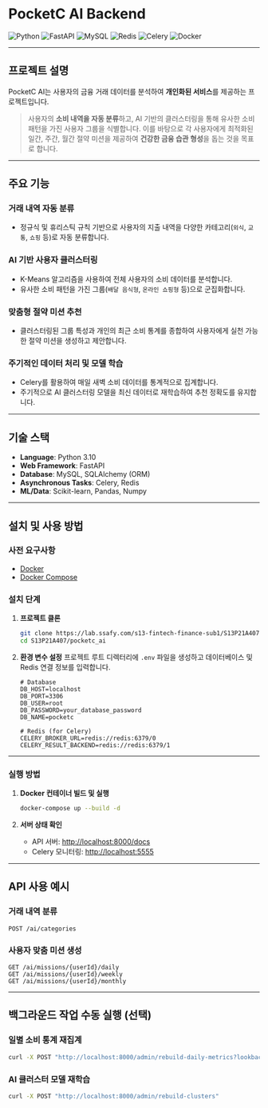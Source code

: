 # PocketC AI Backend

![Python](https://img.shields.io/badge/Python-3.10-blue.svg)
![FastAPI](https://img.shields.io/badge/FastAPI-0.95+-teal.svg)
![MySQL](https://img.shields.io/badge/Database-MySQL-orange.svg)
![Redis](https://img.shields.io/badge/Cache-Redis-red.svg)
![Celery](https://img.shields.io/badge/TaskQueue-Celery-green.svg)
![Docker](https://img.shields.io/badge/Deploy-Docker-blue.svg)

---

## 프로젝트 설명

PocketC AI는 사용자의 금융 거래 데이터를 분석하여 **개인화된 서비스**를 제공하는 프로젝트입니다.

> 사용자의 **소비 내역을 자동 분류**하고, AI 기반의 클러스터링을 통해 유사한 소비 패턴을 가진 사용자 그룹을 식별합니다.
> 이를 바탕으로 각 사용자에게 최적화된 일간, 주간, 월간 절약 미션을 제공하여 **건강한 금융 습관 형성**을 돕는 것을 목표로 합니다.

---

## 주요 기능

### 거래 내역 자동 분류

* 정규식 및 휴리스틱 규칙 기반으로 사용자의 지출 내역을 다양한 카테고리(`외식`, `교통`, `쇼핑` 등)로 자동 분류합니다.

### AI 기반 사용자 클러스터링

* K-Means 알고리즘을 사용하여 전체 사용자의 소비 데이터를 분석합니다.
* 유사한 소비 패턴을 가진 그룹(`배달 음식형`, `온라인 쇼핑형` 등)으로 군집화합니다.

### 맞춤형 절약 미션 추천

* 클러스터링된 그룹 특성과 개인의 최근 소비 통계를 종합하여 사용자에게 실천 가능한 절약 미션을 생성하고 제안합니다.

### 주기적인 데이터 처리 및 모델 학습

* Celery를 활용하여 매일 새벽 소비 데이터를 통계적으로 집계합니다.
* 주기적으로 AI 클러스터링 모델을 최신 데이터로 재학습하여 추천 정확도를 유지합니다.

---

## 기술 스택

* **Language**: Python 3.10
* **Web Framework**: FastAPI
* **Database**: MySQL, SQLAlchemy (ORM)
* **Asynchronous Tasks**: Celery, Redis
* **ML/Data**: Scikit-learn, Pandas, Numpy

---

## 설치 및 사용 방법

### 사전 요구사항

* [Docker](https://www.docker.com/get-started/)
* [Docker Compose](https://docs.docker.com/compose/install/)

### 설치 단계

1. **프로젝트 클론**

   ```bash
   git clone https://lab.ssafy.com/s13-fintech-finance-sub1/S13P21A407.git
   cd S13P21A407/pocketc_ai
   ```

2. **환경 변수 설정**
   프로젝트 루트 디렉터리에 `.env` 파일을 생성하고 데이터베이스 및 Redis 연결 정보를 입력합니다.

   ```env
   # Database
   DB_HOST=localhost
   DB_PORT=3306
   DB_USER=root
   DB_PASSWORD=your_database_password
   DB_NAME=pocketc

   # Redis (for Celery)
   CELERY_BROKER_URL=redis://redis:6379/0
   CELERY_RESULT_BACKEND=redis://redis:6379/1
   ```

---

### 실행 방법

1. **Docker 컨테이너 빌드 및 실행**

   ```bash
   docker-compose up --build -d
   ```

2. **서버 상태 확인**

   * API 서버: [http://localhost:8000/docs](http://localhost:8000/docs)
   * Celery 모니터링: [http://localhost:5555](http://localhost:5555)

---

## API 사용 예시

### 거래 내역 분류

```http
POST /ai/categories
```

### 사용자 맞춤 미션 생성

```http
GET /ai/missions/{userId}/daily
GET /ai/missions/{userId}/weekly
GET /ai/missions/{userId}/monthly
```

---

## 백그라운드 작업 수동 실행 (선택)

### 일별 소비 통계 재집계

```bash
curl -X POST "http://localhost:8000/admin/rebuild-daily-metrics?lookback_days=3"
```

### AI 클러스터 모델 재학습

```bash
curl -X POST "http://localhost:8000/admin/rebuild-clusters"
```
